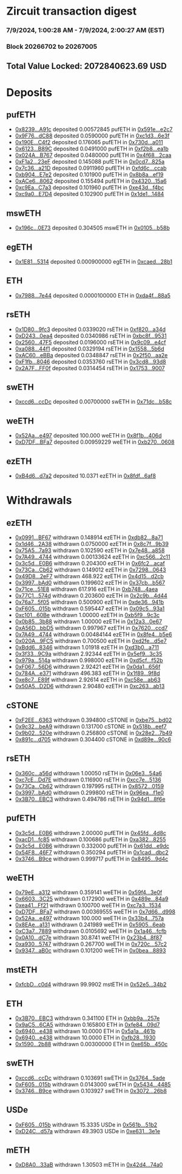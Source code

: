 # Zircuit transaction digest
### 7/9/2024, 1:00:28 AM - 7/9/2024, 2:00:27 AM (EST)
### Block 20266702 to 20267005

## Total Value Locked: 2072840623.69 USD

# Deposits
## pufETH
- [0x8239...A91c](https://etherscan.io/address/0x8239C5F0cD231d075f320a4f9428770fD37eA91c) deposited 0.00572845 pufETH in [0x591e...e2c7](https://etherscan.io/tx/0x8239C5F0cD231d075f320a4f9428770fD37eA91c)
- [0x9F76...dC88](https://etherscan.io/address/0x9F7656C98eae1F887910965aDFF1023BDE41dC88) deposited 0.0590000 pufETH in [0xc1d3...6e3f](https://etherscan.io/tx/0x9F7656C98eae1F887910965aDFF1023BDE41dC88)
- [0x190E...C4f2](https://etherscan.io/address/0x190E024Ca07D1F534F0509333e2A087ce779C4f2) deposited 0.176065 pufETH in [0x730d...a011](https://etherscan.io/tx/0x190E024Ca07D1F534F0509333e2A087ce779C4f2)
- [0x6123...B89C](https://etherscan.io/address/0x6123527E6CF13d5771080Df0a82dfF222Df2B89C) deposited 0.0491000 pufETH in [0xf2b8...ea1b](https://etherscan.io/tx/0x6123527E6CF13d5771080Df0a82dfF222Df2B89C)
- [0x024A...B767](https://etherscan.io/address/0x024A7C6dD9BB924D881C6d4e20f77Cc428F8B767) deposited 0.0480000 pufETH in [0x4f68...2caa](https://etherscan.io/tx/0x024A7C6dD9BB924D881C6d4e20f77Cc428F8B767)
- [0xF1a2...23eF](https://etherscan.io/address/0xF1a2D4846E4Ed33C631A07Dc8bCfEB1cFBF723eF) deposited 0.145088 pufETH in [0x0cd7...825a](https://etherscan.io/tx/0xF1a2D4846E4Ed33C631A07Dc8bCfEB1cFBF723eF)
- [0x7c36...a21D](https://etherscan.io/address/0x7c36aecD13BC659615fa6DDc9e2bfDA3A3dDa21D) deposited 0.0911960 pufETH in [0xfd6c...ccab](https://etherscan.io/tx/0x7c36aecD13BC659615fa6DDc9e2bfDA3A3dDa21D)
- [0xb904...E7e2](https://etherscan.io/address/0xb9046e3ba22414a7e685D31cbfa39Ec7f9EbE7e2) deposited 0.101900 pufETH in [0x8b8a...ef19](https://etherscan.io/tx/0xb9046e3ba22414a7e685D31cbfa39Ec7f9EbE7e2)
- [0xACe6...8062](https://etherscan.io/address/0xACe653dd6826082e5F5b0d015637f12A61B38062) deposited 0.155494 pufETH in [0x4320...15a6](https://etherscan.io/tx/0xACe653dd6826082e5F5b0d015637f12A61B38062)
- [0xc9Ea...C7a3](https://etherscan.io/address/0xc9Eaa597aBBEd78a1175B5e74C0846f85903C7a3) deposited 0.101960 pufETH in [0xe43d...f4bc](https://etherscan.io/tx/0xc9Eaa597aBBEd78a1175B5e74C0846f85903C7a3)
- [0xc9a0...E7D4](https://etherscan.io/address/0xc9a01e587d6FC4Cd50769F11B51D839728C9E7D4) deposited 0.102900 pufETH in [0x1de1...1484](https://etherscan.io/tx/0xc9a01e587d6FC4Cd50769F11B51D839728C9E7D4)
## mswETH
- [0x196c...0E73](https://etherscan.io/address/0x196ce1AB383CDe52363d228f0125BAad59b30E73) deposited 0.304505 mswETH in [0x0105...b58b](https://etherscan.io/tx/0x196ce1AB383CDe52363d228f0125BAad59b30E73)
## egETH
- [0x1E81...5314](https://etherscan.io/address/0x1E81A898D34C98BeEdb0B99b14354cda64485314) deposited 0.000900000 egETH in [0xcaed...28b1](https://etherscan.io/tx/0x1E81A898D34C98BeEdb0B99b14354cda64485314)
## ETH
- [0x7988...7e44](https://etherscan.io/address/0x7988605D3b0dCDD7FF0C5daB55922028bF467e44) deposited 0.0000100000 ETH in [0xda4f...88a5](https://etherscan.io/tx/0x7988605D3b0dCDD7FF0C5daB55922028bF467e44)
## rsETH
- [0x1D80...9fc3](https://etherscan.io/address/0x1D80DBdA87D7a9b3bF389Da5eEd657f158b39fc3) deposited 0.0339020 rsETH in [0xf820...a34d](https://etherscan.io/tx/0x1D80DBdA87D7a9b3bF389Da5eEd657f158b39fc3)
- [0xD243...0ea4](https://etherscan.io/address/0xD2437a40C73fD05398F4FB30259628E1A9330ea4) deposited 0.0340986 rsETH in [0xbc8f...9531](https://etherscan.io/tx/0xD2437a40C73fD05398F4FB30259628E1A9330ea4)
- [0x2560...47F5](https://etherscan.io/address/0x2560e18187362f970b19C5E85F71E37fCE5847F5) deposited 0.0196000 rsETH in [0x9c09...e4cf](https://etherscan.io/tx/0x2560e18187362f970b19C5E85F71E37fCE5847F5)
- [0xa088...44f1](https://etherscan.io/address/0xa088255DBC8Ab530C73FCb1cC08193416ca144f1) deposited 0.0329194 rsETH in [0x1558...5b6d](https://etherscan.io/tx/0xa088255DBC8Ab530C73FCb1cC08193416ca144f1)
- [0xAC60...eBBa](https://etherscan.io/address/0xAC60d08a1e12c2b2397E3c58380166EB13CeeBBa) deposited 0.0348847 rsETH in [0x2f50...aa2e](https://etherscan.io/tx/0xAC60d08a1e12c2b2397E3c58380166EB13CeeBBa)
- [0xF1fb...8046](https://etherscan.io/address/0xF1fb72af738D6bd21A6cC8a0249Bd91002b78046) deposited 0.0353760 rsETH in [0x3cd8...93d8](https://etherscan.io/tx/0xF1fb72af738D6bd21A6cC8a0249Bd91002b78046)
- [0x2A7F...FF0f](https://etherscan.io/address/0x2A7F6f9c713b06f61053C89EbF8ccEcD695BFF0f) deposited 0.0314454 rsETH in [0x1753...9007](https://etherscan.io/tx/0x2A7F6f9c713b06f61053C89EbF8ccEcD695BFF0f)
## swETH
- [0xccd6...ccDc](https://etherscan.io/address/0xccd61609311B6C538b65389424F77d7573f3ccDc) deposited 0.00700000 swETH in [0x71dc...b58c](https://etherscan.io/tx/0xccd61609311B6C538b65389424F77d7573f3ccDc)
## weETH
- [0x52Aa...e497](https://etherscan.io/address/0x52Aa899454998Be5b000Ad077a46Bbe360F4e497) deposited 100.000 weETH in [0x8f1b...406d](https://etherscan.io/tx/0x52Aa899454998Be5b000Ad077a46Bbe360F4e497)
- [0xD7DF...BFa7](https://etherscan.io/address/0xD7DF7E085214743530afF339aFC420c7c720BFa7) deposited 0.00959229 weETH in [0xb270...0608](https://etherscan.io/tx/0xD7DF7E085214743530afF339aFC420c7c720BFa7)
## ezETH
- [0xB4d6...d7a2](https://etherscan.io/address/0xB4d698f6EdccF6bcbA93f817152D4E17913ed7a2) deposited 10.0371 ezETH in [0x8fdf...6af8](https://etherscan.io/tx/0xB4d698f6EdccF6bcbA93f817152D4E17913ed7a2)
# Withdrawals
## ezETH
- [0x0991...BF67](https://etherscan.io/address/0x0991f88a24fa2850266644A5a004192f5607BF67) withdrawn 0.148914 ezETH in [0xdb82...8a71](https://etherscan.io/tx/0x0991f88a24fa2850266644A5a004192f5607BF67)
- [0x1d46...2A38](https://etherscan.io/address/0x1d46196e4c1a044b6cF6738Cd0e08433a0772A38) withdrawn 0.0750000 ezETH in [0x8c7f...9b39](https://etherscan.io/tx/0x1d46196e4c1a044b6cF6738Cd0e08433a0772A38)
- [0x75A5...7a93](https://etherscan.io/address/0x75A56490100F927C44Fd665c0b7Ee3B297e77a93) withdrawn 0.102590 ezETH in [0x7e48...a858](https://etherscan.io/tx/0x75A56490100F927C44Fd665c0b7Ee3B297e77a93)
- [0x7A49...4744](https://etherscan.io/address/0x7A493Be5c2ce014cD049Bf178a1ac0Db1B434744) withdrawn 0.00133624 ezETH in [0xc566...2c11](https://etherscan.io/tx/0x7A493Be5c2ce014cD049Bf178a1ac0Db1B434744)
- [0x3c5d...E0B6](https://etherscan.io/address/0x3c5de42f02DebBaA235f7a28E4B992362FfeE0B6) withdrawn 0.204300 ezETH in [0x6fc2...acaf](https://etherscan.io/tx/0x3c5de42f02DebBaA235f7a28E4B992362FfeE0B6)
- [0x73Ca...Cb62](https://etherscan.io/address/0x73CacA6Dc770eDcD147e124DBB8Da22F2d5FCb62) withdrawn 0.149012 ezETH in [0x7298...0643](https://etherscan.io/tx/0x73CacA6Dc770eDcD147e124DBB8Da22F2d5FCb62)
- [0x49D8...2eF7](https://etherscan.io/address/0x49D899a11F6aec206B10Dde7dcd47754459f2eF7) withdrawn 468.922 ezETH in [0x4d15...d2cb](https://etherscan.io/tx/0x49D899a11F6aec206B10Dde7dcd47754459f2eF7)
- [0x3997...bAd0](https://etherscan.io/address/0x39978cc40e2D1d7E127050bDFFFBB0dFcfaEbAd0) withdrawn 0.199602 ezETH in [0x37cb...b567](https://etherscan.io/tx/0x39978cc40e2D1d7E127050bDFFFBB0dFcfaEbAd0)
- [0x71ce...51E8](https://etherscan.io/address/0x71ce5058E55aBB09B3813E90496Df5E3A3A151E8) withdrawn 617.916 ezETH in [0xb748...4aea](https://etherscan.io/tx/0x71ce5058E55aBB09B3813E90496Df5E3A3A151E8)
- [0x77C1...574d](https://etherscan.io/address/0x77C14b4BfDfD451ebe6B4019e68671193585574d) withdrawn 0.203600 ezETH in [0x2c9b...4d44](https://etherscan.io/tx/0x77C14b4BfDfD451ebe6B4019e68671193585574d)
- [0x76a7...5f05](https://etherscan.io/address/0x76a7D5711224E4914D09E37A8DAbEE6Ce4055f05) withdrawn 0.500900 ezETH in [0xde36...941b](https://etherscan.io/tx/0x76a7D5711224E4914D09E37A8DAbEE6Ce4055f05)
- [0xF605...015b](https://etherscan.io/address/0xF6054C6CCFEaCBD003Cb2301645fEcb983Bd015b) withdrawn 0.595447 ezETH in [0x09c5...93a1](https://etherscan.io/tx/0xF6054C6CCFEaCBD003Cb2301645fEcb983Bd015b)
- [0xc101...60Be](https://etherscan.io/address/0xc10181C7d1BD5dF50B46E9ba9Bb923aDeFFc60Be) withdrawn 1.00000 ezETH in [0xb5f9...9c3c](https://etherscan.io/tx/0xc10181C7d1BD5dF50B46E9ba9Bb923aDeFFc60Be)
- [0x0b85...3b88](https://etherscan.io/address/0x0b8581BB99511297f156da5DE39B482524C33b88) withdrawn 1.00000 ezETH in [0x12a3...0e67](https://etherscan.io/tx/0x0b8581BB99511297f156da5DE39B482524C33b88)
- [0xA56D...bbD5](https://etherscan.io/address/0xA56D3171bd3Edafd540C7AC0E87B15D20e83bbD5) withdrawn 0.997967 ezETH in [0x7620...ccd7](https://etherscan.io/tx/0xA56D3171bd3Edafd540C7AC0E87B15D20e83bbD5)
- [0x7A49...4744](https://etherscan.io/address/0x7A493Be5c2ce014cD049Bf178a1ac0Db1B434744) withdrawn 0.00484144 ezETH in [0x8fe4...b5e6](https://etherscan.io/tx/0x7A493Be5c2ce014cD049Bf178a1ac0Db1B434744)
- [0x020A...9FC5](https://etherscan.io/address/0x020ABC6C9E4884Dccc339669B69e60dA3E649FC5) withdrawn 0.700500 ezETH in [0xd2fe...d5e7](https://etherscan.io/tx/0x020ABC6C9E4884Dccc339669B69e60dA3E649FC5)
- [0xBdd6...8346](https://etherscan.io/address/0xBdd6433Ef36587E0b95304ed65573eF673B08346) withdrawn 1.01918 ezETH in [0xd3b0...a711](https://etherscan.io/tx/0xBdd6433Ef36587E0b95304ed65573eF673B08346)
- [0x3f33...9C9a](https://etherscan.io/address/0x3f33bA9dD6E1B27998fC5844fe5e6292F1689C9a) withdrawn 2.92344 ezETH in [0x5ef9...3c35](https://etherscan.io/tx/0x3f33bA9dD6E1B27998fC5844fe5e6292F1689C9a)
- [0x979a...514a](https://etherscan.io/address/0x979a6639300900d8f34DF31cACBAb8a494ec514a) withdrawn 0.998000 ezETH in [0xd5cf...f52b](https://etherscan.io/tx/0x979a6639300900d8f34DF31cACBAb8a494ec514a)
- [0xF067...56D6](https://etherscan.io/address/0xF06738E59B8155742998b82431dD4Dbd28a156D6) withdrawn 2.92421 ezETH in [0x0da1...656f](https://etherscan.io/tx/0xF06738E59B8155742998b82431dD4Dbd28a156D6)
- [0x784A...e371](https://etherscan.io/address/0x784A459FA6CBD0Ab89B9442ce7c7E8C5CF60e371) withdrawn 496.383 ezETH in [0x1f89...9f8d](https://etherscan.io/tx/0x784A459FA6CBD0Ab89B9442ce7c7E8C5CF60e371)
- [0xe8c7...E89f](https://etherscan.io/address/0xe8c7b8f071BCcE044a5798E346aAC02a944AE89f) withdrawn 2.92614 ezETH in [0xc58e...ab63](https://etherscan.io/tx/0xe8c7b8f071BCcE044a5798E346aAC02a944AE89f)
- [0x50A5...D2D6](https://etherscan.io/address/0x50A56CC2824AA69a3bEBa54BC8C7f04C76acD2D6) withdrawn 2.90480 ezETH in [0xc263...ab13](https://etherscan.io/tx/0x50A56CC2824AA69a3bEBa54BC8C7f04C76acD2D6)
## cSTONE
- [0xF2EE...6363](https://etherscan.io/address/0xF2EEb431a3D03c83C03B362a57D6E26D0bc56363) withdrawn 0.394800 cSTONE in [0xbe75...bd02](https://etherscan.io/tx/0xF2EEb431a3D03c83C03B362a57D6E26D0bc56363)
- [0x9c32...beA9](https://etherscan.io/address/0x9c32252E5BA2BCab40d6531179177fe12ECCbeA9) withdrawn 0.131700 cSTONE in [0x518b...eef7](https://etherscan.io/tx/0x9c32252E5BA2BCab40d6531179177fe12ECCbeA9)
- [0x9b02...520e](https://etherscan.io/address/0x9b028771B0B98fA44cB9b8E0656767e09211520e) withdrawn 0.256800 cSTONE in [0x28e2...7b49](https://etherscan.io/tx/0x9b028771B0B98fA44cB9b8E0656767e09211520e)
- [0x891c...d705](https://etherscan.io/address/0x891c75328Ef30C754049d8C37F853de8F84Bd705) withdrawn 0.304400 cSTONE in [0xd89e...90c6](https://etherscan.io/tx/0x891c75328Ef30C754049d8C37F853de8F84Bd705)
## rsETH
- [0x360c...a56d](https://etherscan.io/address/0x360c36A3186f179eed34C686a96B1828bA9da56d) withdrawn 1.00050 rsETH in [0x06e3...54a6](https://etherscan.io/tx/0x360c36A3186f179eed34C686a96B1828bA9da56d)
- [0xc7cE...Dd7E](https://etherscan.io/address/0xc7cEd9CAc1897b7Df0eaA90d7a4B681c52acDd7E) withdrawn 0.116900 rsETH in [0xcc7e...5136](https://etherscan.io/tx/0xc7cEd9CAc1897b7Df0eaA90d7a4B681c52acDd7E)
- [0x73Ca...Cb62](https://etherscan.io/address/0x73CacA6Dc770eDcD147e124DBB8Da22F2d5FCb62) withdrawn 0.197995 rsETH in [0x8572...0159](https://etherscan.io/tx/0x73CacA6Dc770eDcD147e124DBB8Da22F2d5FCb62)
- [0x3997...bAd0](https://etherscan.io/address/0x39978cc40e2D1d7E127050bDFFFBB0dFcfaEbAd0) withdrawn 0.299800 rsETH in [0x96ea...f1e0](https://etherscan.io/tx/0x39978cc40e2D1d7E127050bDFFFBB0dFcfaEbAd0)
- [0x3B70...EBC3](https://etherscan.io/address/0x3B7055d6b2D0c6612B54e717b67E9fb80dddEBC3) withdrawn 0.494786 rsETH in [0x94d1...8f6e](https://etherscan.io/tx/0x3B7055d6b2D0c6612B54e717b67E9fb80dddEBC3)
## pufETH
- [0x3c5d...E0B6](https://etherscan.io/address/0x3c5de42f02DebBaA235f7a28E4B992362FfeE0B6) withdrawn 2.00000 pufETH in [0x45fd...4d8c](https://etherscan.io/tx/0x3c5de42f02DebBaA235f7a28E4B992362FfeE0B6)
- [0xacD1...fc85](https://etherscan.io/address/0xacD111723f9a99D474a1d70C12592eEbF90Ffc85) withdrawn 0.100686 pufETH in [0xa382...8255](https://etherscan.io/tx/0xacD111723f9a99D474a1d70C12592eEbF90Ffc85)
- [0x3c5d...E0B6](https://etherscan.io/address/0x3c5de42f02DebBaA235f7a28E4B992362FfeE0B6) withdrawn 0.332000 pufETH in [0x61dd...e9dc](https://etherscan.io/tx/0x3c5de42f02DebBaA235f7a28E4B992362FfeE0B6)
- [0x54F8...46F7](https://etherscan.io/address/0x54F8011CaC7B3fFc647FF6c4D9B421c94Da346F7) withdrawn 0.350294 pufETH in [0x1cad...dbc2](https://etherscan.io/tx/0x54F8011CaC7B3fFc647FF6c4D9B421c94Da346F7)
- [0x3746...B9ce](https://etherscan.io/address/0x374682e03aC6EA3E4E5f624B0fcA108bb708B9ce) withdrawn 0.999717 pufETH in [0x8495...9d4c](https://etherscan.io/tx/0x374682e03aC6EA3E4E5f624B0fcA108bb708B9ce)
## weETH
- [0x79eE...a312](https://etherscan.io/address/0x79eEbF638727936489967fE5fF4AbD4D14CAa312) withdrawn 0.359141 weETH in [0x59f4...3e0f](https://etherscan.io/tx/0x79eEbF638727936489967fE5fF4AbD4D14CAa312)
- [0x6603...3C25](https://etherscan.io/address/0x6603012DC7b7934460Fe1f83789AB5a632653C25) withdrawn 0.172900 weETH in [0x489e...84a9](https://etherscan.io/tx/0x6603012DC7b7934460Fe1f83789AB5a632653C25)
- [0xea41...Ff21](https://etherscan.io/address/0xea41F0B66548cD2A7F60fe9e3f7e50189913Ff21) withdrawn 0.100700 weETH in [0xc7a3...1534](https://etherscan.io/tx/0xea41F0B66548cD2A7F60fe9e3f7e50189913Ff21)
- [0xD7DF...BFa7](https://etherscan.io/address/0xD7DF7E085214743530afF339aFC420c7c720BFa7) withdrawn 0.00369555 weETH in [0x7d66...d998](https://etherscan.io/tx/0xD7DF7E085214743530afF339aFC420c7c720BFa7)
- [0x52Aa...e497](https://etherscan.io/address/0x52Aa899454998Be5b000Ad077a46Bbe360F4e497) withdrawn 100.000 weETH in [0x33b4...757a](https://etherscan.io/tx/0x52Aa899454998Be5b000Ad077a46Bbe360F4e497)
- [0x8EAe...a131](https://etherscan.io/address/0x8EAe81EdD2408C31Bd8fEf455D2BA4b5d951a131) withdrawn 0.241989 weETH in [0x5905...6eab](https://etherscan.io/tx/0x8EAe81EdD2408C31Bd8fEf455D2BA4b5d951a131)
- [0xC3a7...7889](https://etherscan.io/address/0xC3a77A807455207a3ff776a8051C6E3f651a7889) withdrawn 0.0105692 weETH in [0x1a46...fcfb](https://etherscan.io/tx/0xC3a77A807455207a3ff776a8051C6E3f651a7889)
- [0x0A10...dC7e](https://etherscan.io/address/0x0A10d438c066C546E6bdf0f4b11E0208dD72dC7e) withdrawn 30.8741 weETH in [0x23b4...8f87](https://etherscan.io/tx/0x0A10d438c066C546E6bdf0f4b11E0208dD72dC7e)
- [0xa930...5747](https://etherscan.io/address/0xa9308CC5Ac6e28D09eC0724e739bbe884E705747) withdrawn 0.267700 weETH in [0x720c...57c2](https://etherscan.io/tx/0xa9308CC5Ac6e28D09eC0724e739bbe884E705747)
- [0x9347...aB0c](https://etherscan.io/address/0x9347218dD75565a0d584A7F878323BF86f78aB0c) withdrawn 0.101200 weETH in [0x0bea...8893](https://etherscan.io/tx/0x9347218dD75565a0d584A7F878323BF86f78aB0c)
## mstETH
- [0xfcbD...c0d4](https://etherscan.io/address/0xfcbD1a3B6ef78B3A72D04726469C769Ee26Cc0d4) withdrawn 99.9902 mstETH in [0x52e5...34b2](https://etherscan.io/tx/0xfcbD1a3B6ef78B3A72D04726469C769Ee26Cc0d4)
## ETH
- [0x3B70...EBC3](https://etherscan.io/address/0x3B7055d6b2D0c6612B54e717b67E9fb80dddEBC3) withdrawn 0.341100 ETH in [0xbb9a...257e](https://etherscan.io/tx/0x3B7055d6b2D0c6612B54e717b67E9fb80dddEBC3)
- [0x9aC5...6CA5](https://etherscan.io/address/0x9aC5aE8471cBC5be1a8c5f7900dE3b2C92746CA5) withdrawn 0.165800 ETH in [0xfe84...09d7](https://etherscan.io/tx/0x9aC5aE8471cBC5be1a8c5f7900dE3b2C92746CA5)
- [0x6940...e438](https://etherscan.io/address/0x6940547006Cf68999BeB95d47B784aFa5354e438) withdrawn 10.0000 ETH in [0x5a1a...461b](https://etherscan.io/tx/0x6940547006Cf68999BeB95d47B784aFa5354e438)
- [0x6940...e438](https://etherscan.io/address/0x6940547006Cf68999BeB95d47B784aFa5354e438) withdrawn 10.0000 ETH in [0xfb28...1930](https://etherscan.io/tx/0x6940547006Cf68999BeB95d47B784aFa5354e438)
- [0x1590...2b88](https://etherscan.io/address/0x15902Ea832A25f1ebe49e914d214780870072b88) withdrawn 0.00300000 ETH in [0xe65b...450c](https://etherscan.io/tx/0x15902Ea832A25f1ebe49e914d214780870072b88)
## swETH
- [0xccd6...ccDc](https://etherscan.io/address/0xccd61609311B6C538b65389424F77d7573f3ccDc) withdrawn 0.103691 swETH in [0x3764...5ade](https://etherscan.io/tx/0xccd61609311B6C538b65389424F77d7573f3ccDc)
- [0xF605...015b](https://etherscan.io/address/0xF6054C6CCFEaCBD003Cb2301645fEcb983Bd015b) withdrawn 0.0143000 swETH in [0x5434...4485](https://etherscan.io/tx/0xF6054C6CCFEaCBD003Cb2301645fEcb983Bd015b)
- [0x3746...B9ce](https://etherscan.io/address/0x374682e03aC6EA3E4E5f624B0fcA108bb708B9ce) withdrawn 0.103927 swETH in [0x3072...26b8](https://etherscan.io/tx/0x374682e03aC6EA3E4E5f624B0fcA108bb708B9ce)
## USDe
- [0xF605...015b](https://etherscan.io/address/0xF6054C6CCFEaCBD003Cb2301645fEcb983Bd015b) withdrawn 15.3335 USDe in [0x561b...51b2](https://etherscan.io/tx/0xF6054C6CCFEaCBD003Cb2301645fEcb983Bd015b)
- [0xD24C...d57a](https://etherscan.io/address/0xD24Cfe2d0fa81369ca6291c28ac5426e16B6d57a) withdrawn 49.3903 USDe in [0xe631...3e1e](https://etherscan.io/tx/0xD24Cfe2d0fa81369ca6291c28ac5426e16B6d57a)
## mETH
- [0xD8A0...33aB](https://etherscan.io/address/0xD8A0c61F382B059AdFb4F61995682D5A83C533aB) withdrawn 1.30503 mETH in [0x42d4...74a0](https://etherscan.io/tx/0xD8A0c61F382B059AdFb4F61995682D5A83C533aB)
